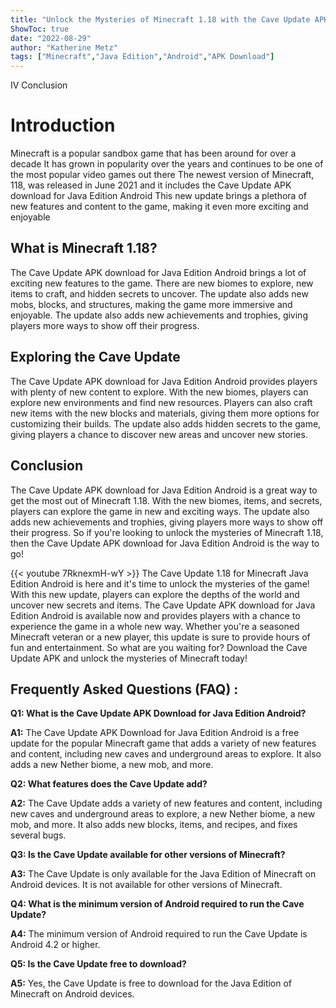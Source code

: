 ```yaml
---
title: "Unlock the Mysteries of Minecraft 1.18 with the Cave Update APK Download for Java Edition Android!"
ShowToc: true 
date: "2022-08-29"
author: "Katherine Metz" 
tags: ["Minecraft","Java Edition","Android","APK Download"]
---
```

IV Conclusion

# Introduction

Minecraft is a popular sandbox game that has been around for over a decade It has grown in popularity over the years and continues to be one of the most popular video games out there The newest version of Minecraft, 118, was released in June 2021 and it includes the Cave Update APK download for Java Edition Android This new update brings a plethora of new features and content to the game, making it even more exciting and enjoyable 

## What is Minecraft 1.18?

The Cave Update APK download for Java Edition Android brings a lot of exciting new features to the game. There are new biomes to explore, new items to craft, and hidden secrets to uncover. The update also adds new mobs, blocks, and structures, making the game more immersive and enjoyable. The update also adds new achievements and trophies, giving players more ways to show off their progress. 

## Exploring the Cave Update

The Cave Update APK download for Java Edition Android provides players with plenty of new content to explore. With the new biomes, players can explore new environments and find new resources. Players can also craft new items with the new blocks and materials, giving them more options for customizing their builds. The update also adds hidden secrets to the game, giving players a chance to discover new areas and uncover new stories. 

## Conclusion

The Cave Update APK download for Java Edition Android is a great way to get the most out of Minecraft 1.18. With the new biomes, items, and secrets, players can explore the game in new and exciting ways. The update also adds new achievements and trophies, giving players more ways to show off their progress. So if you're looking to unlock the mysteries of Minecraft 1.18, then the Cave Update APK download for Java Edition Android is the way to go!

{{< youtube 7RknexmH-wY >}} 
The Cave Update 1.18 for Minecraft Java Edition Android is here and it's time to unlock the mysteries of the game! With this new update, players can explore the depths of the world and uncover new secrets and items. The Cave Update APK download for Java Edition Android is available now and provides players with a chance to experience the game in a whole new way. Whether you're a seasoned Minecraft veteran or a new player, this update is sure to provide hours of fun and entertainment. So what are you waiting for? Download the Cave Update APK and unlock the mysteries of Minecraft today!

## Frequently Asked Questions (FAQ) :
**Q1: What is the Cave Update APK Download for Java Edition Android?**

**A1:** The Cave Update APK Download for Java Edition Android is a free update for the popular Minecraft game that adds a variety of new features and content, including new caves and underground areas to explore. It also adds a new Nether biome, a new mob, and more.

**Q2: What features does the Cave Update add?**

**A2:** The Cave Update adds a variety of new features and content, including new caves and underground areas to explore, a new Nether biome, a new mob, and more. It also adds new blocks, items, and recipes, and fixes several bugs.

**Q3: Is the Cave Update available for other versions of Minecraft?**

**A3:** The Cave Update is only available for the Java Edition of Minecraft on Android devices. It is not available for other versions of Minecraft.

**Q4: What is the minimum version of Android required to run the Cave Update?**

**A4:** The minimum version of Android required to run the Cave Update is Android 4.2 or higher.

**Q5: Is the Cave Update free to download?**

**A5:** Yes, the Cave Update is free to download for the Java Edition of Minecraft on Android devices.



